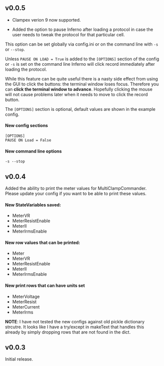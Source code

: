v0.0.5
------
 * Clampex verion 9 now supported.

 * Added the option to pause Inferno after loading a protocol in case the user
needs to tweak the protocol for that particular cell.

  This option can be set globally via config.ini or on the command line with `-s` or `--stop`.

  Unless `PAUSE ON LOAD = True` is added to the `[OPTIONS]` section of the config
  or `-s` is set on the command line Inferno will click record immediately after
  loading the protocol.

  While this feature can be quite useful there is a nasty side effect from using
  the GUI to click the buttons: the terminal window loses focus.
  Therefore you can __click the terminal window to advance__. Hopefully clicking the
  mouse will not cause problems later when it needs to move to click the record button.

  The `[OPTIONS]` section is optional, default values are shown in the example config.

#### New config sections
```
[OPTIONS]
PAUSE ON Load = False
```

#### New command line options
`-s --stop`


v0.0.4
------
Added the ability to print the meter values for MultiClampCommander.
Please update your config if you want to be able to print these values.

#### New StateVariables saved:
 * MeterVR
 * MeterResistEnable
 * MeterII
 * MeterIrmsEnable

#### New row values that can be printed:
 * Meter
 * MeterVR
 * MeterResistEnable
 * MeterII
 * MeterIrmsEnable

#### New print rows that can have units set
 * MeterVoltage
 * MeterResist
 * MeterCurrent
 * MeterIrms

__NOTE__: I have not tested the new configs against old pickle dictionary strcutre.
It looks like I have a try/except in makeText that handles this already by
simply dropping rows that are not found in the dict.


v0.0.3
------
Initial release.
